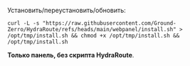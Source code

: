 Установить/переустановить/обновить:
```
curl -L -s "https://raw.githubusercontent.com/Ground-Zerro/HydraRoute/refs/heads/main/webpanel/install.sh" > /opt/tmp/install.sh && chmod +x /opt/tmp/install.sh && /opt/tmp/install.sh
```
**Только панель, без скрипта HydraRoute**.

